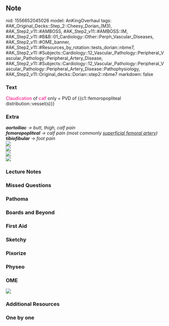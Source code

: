 ## Note
nid: 1556652045026
model: AnKingOverhaul
tags: #AK_Original_Decks::Step_2::Cheesy_Dorian_(M3), #AK_Step2_v11::#AMBOSS, #AK_Step2_v11::#AMBOSS::IM, #AK_Step2_v11::#B&B::01_Cardiology::Other::Perph_Vascular_Diseases, #AK_Step2_v11::#OME_banner, #AK_Step2_v11::#Resources_by_rotation::tests_dorian::nbme7, #AK_Step2_v11::#Subjects::Cardiology::12_Vascular_Pathology::Peripheral_Vascular_Pathology::Peripheral_Artery_Disease, #AK_Step2_v11::#Subjects::Cardiology::12_Vascular_Pathology::Peripheral_Vascular_Pathology::Peripheral_Artery_Disease::Pathophysiology, #AK_Step2_v11::Original_decks::Dorian::step2::nbme7
markdown: false

### Text
<font color="#FC0280">Claudication</font> of <font color=
"#FC0280">calf</font> only = PVD of {{c1::femoropopliteal
distribution::vessel(s)}}

### Extra
<div>
  <div style="text-decoration: underline;"></div>
  <div>
    <i><b>aortoiliac</b> → butt, thigh, calf pain</i>
  </div>
  <div>
    <i><b>femoropopliteal</b> → calf pain (most commonly
    <u>superficial femoral artery</u>)</i>
  </div>
  <div>
    <i><b>tibiofibular</b> → foot pain</i>
  </div>
  <div>
    <i><img src="paste-301944790843393.jpg"></i>
  </div>
</div>
<div>
  <i><img src="big_59bbd08636842.jpg"></i>
</div>
<div>
  <i><img src="paste-463405496401921.jpg"></i>
</div>
<div>
  <i><img src="paste-465205087698945.jpg"></i>
</div>

### Lecture Notes


### Missed Questions


### Pathoma


### Boards and Beyond


### First Aid


### Sketchy


### Pixorize


### Physeo


### OME
<div class="ome-widget">
  <a href="https://onlinemeded.org?ref=anki"><img src=
  "_OME_AnkiFlashcards_General_4.png"></a>
</div>

### Additional Resources


### One by one


